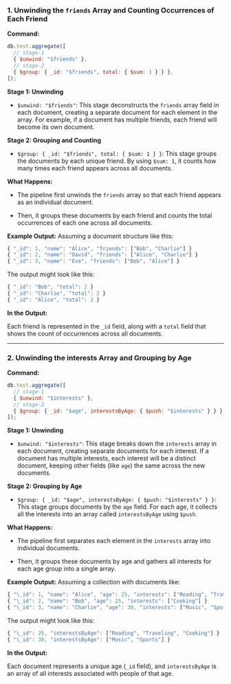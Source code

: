 ### 1. Unwinding the `friends` Array and Counting Occurrences of Each Friend

**Command:**

```js
db.test.aggregate([
  // stage-1
  { $unwind: "$friends" },
  // stage-2
  { $group: { _id: "$friends", total: { $sum: 1 } } },
]);
```

**Stage 1: Unwinding**

- `$unwind: "$friends"`: This stage deconstructs the `friends` array field in each document, creating a separate document for each element in the array. For example, if a document has multiple friends, each friend will become its own document.

**Stage 2: Grouping and Counting**

- `$group: { _id: "$friends", total: { $sum: 1 } }`: This stage groups the documents by each unique friend. By using `$sum: 1`, it counts how many times each friend appears across all documents.

**What Happens:**

- The pipeline first unwinds the `friends` array so that each friend appears as an individual document.

- Then, it groups these documents by each friend and counts the total occurrences of each one across all documents.

**Example Output:**
Assuming a document structure like this:

```js
{ "_id": 1, "name": "Alice", "friends": ["Bob", "Charlie"] }
{ "_id": 2, "name": "David", "friends": ["Alice", "Charlie"] }
{ "_id": 3, "name": "Eve", "friends": ["Bob", "Alice"] }
```

The output might look like this:

```js
{ "_id": "Bob", "total": 2 }
{ "_id": "Charlie", "total": 2 }
{ "_id": "Alice", "total": 2 }
```

**In the Output:**

Each friend is represented in the `_id` field, along with a `total` field that shows the count of occurrences across all documents.

---

### 2. Unwinding the interests Array and Grouping by Age

**Command:**

```js
db.test.aggregate([
  // stage-1
  { $unwind: "$interests" },
  // stage-2
  { $group: { _id: "$age", interestsByAge: { $push: "$interests" } } },
]);
```

**Stage 1: Unwinding**

- `$unwind: "$interests"`: This stage breaks down the `interests` array in each document, creating separate documents for each interest. If a document has multiple interests, each interest will be a distinct document, keeping other fields (like `age`) the same across the new documents.

**Stage 2: Grouping by Age**

- `$group: { _id: "$age", interestsByAge: { $push: "$interests" } }`: This stage groups documents by the `age` field. For each age, it collects all the interests into an array called `interestsByAge` using `$push`.

**What Happens:**

- The pipeline first separates each element in the `interests` array into individual documents.

- Then, it groups these documents by age and gathers all interests for each age group into a single array.

**Example Output:**
Assuming a collection with documents like:

```js
{ "\_id": 1, "name": "Alice", "age": 25, "interests": ["Reading", "Traveling"] }
{ "\_id": 2, "name": "Bob", "age": 25, "interests": ["Cooking"] }
{ "\_id": 3, "name": "Charlie", "age": 30, "interests": ["Music", "Sports"] }
```

The output might look like this:

```js
{ "\_id": 25, "interestsByAge": ["Reading", "Traveling", "Cooking"] }
{ "\_id": 30, "interestsByAge": ["Music", "Sports"] }
```

**In the Output:**

Each document represents a unique age (`_id` field), and `interestsByAge` is an array of all interests associated with people of that age.
